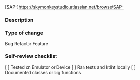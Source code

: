 [SAP-]https://skymonkeystudio.atlassian.net/browse/SAP-

### Description


### Type of change
Bug
Refactor
Feature

### Self-review checklist
[ ] Tested on Emulator or Device
[ ] Ran tests and ktlint locally
[ ] Documented classes or big functions

